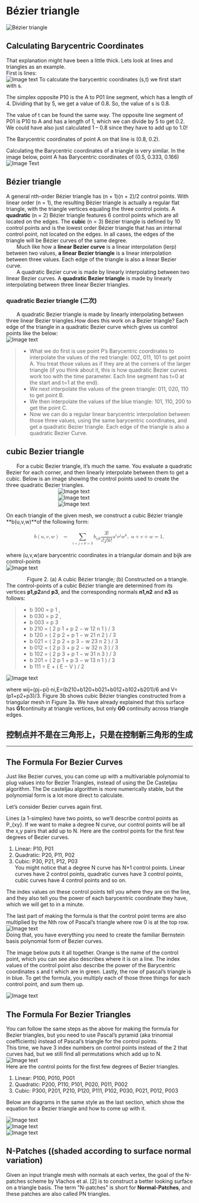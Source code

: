 # Bézier triangle

![Bézier triangle](https://blog.demofox.org/2019/12/07/bezier-triangles/)

## Calculating Barycentric Coordinates
That explanation might have been a little thick. Lets look at lines and triangles as an example.<br>
First is lines:<br>
![Image text](https://demofox2.files.wordpress.com/2019/12/barycentriccoordinateslineb.png)
To calculate the barycentric coordinates (s,t) we first start with s.

The simplex opposite P10 is the A to P01 line segment, which has a length of 4. Dividing that by 5, we get a value of 0.8. So, the value of s is 0.8.

The value of t can be found the same way. The opposite line segment of P01 is P10 to A and has a length of 1, which we can divide by 5 to get 0.2. We could have also just calculated 1 – 0.8 since they have to add up to 1.0!

The Barycentric coordinates of point A on that line is (0.8, 0.2).

Calculating the Barycentric coordinates of a triangle is very similar. In the image below, point A has Barycentric coordinates of (0.5, 0.333, 0.166)<br>
![Image Text](https://demofox2.files.wordpress.com/2019/12/barycentriccoordinatestriangleb.png)

## Bézier triangle
A general nth-order Bézier triangle has (n + 1)(n + 2)/2 control points.
With linear order (n = 1), the resulting Bézier triangle is actually a regular flat triangle, with the triangle vertices equaling the three control points. A **quadratic** (n = 2) Bézier triangle features 6 control points which are all located on the edges. The **cubic** (n = 3) Bézier triangle is defined by 10 control points and is the lowest order Bézier triangle that has an internal control point, not located on the edges. In all cases, the edges of the triangle will be Bézier curves of the same degree.  
&emsp;&emsp;Much like how a **linear Bezier curve** is a linear interpolation (lerp) between two values, **a linear Bezier triangle** is a linear interpolation between three values. Each edge of the triangle is also a linear Bezier curve.  
&emsp;&emsp;A quadratic Bezier curve is made by linearly interpolating between two linear Bezier curves. A **quadratic Bezier triangle** is made by linearly interpolating between three linear Bezier triangles.  
### quadratic Bezier triangle  (二次)
&emsp;&emsp;A quadratic Bezier triangle is made by linearly interpolating between three linear Bezier triangles.How does this work on a Bezier triangle? Each edge of the triangle in a quadratic Bezier curve which gives us control points like the below:<br>
![Image text](https://demofox2.files.wordpress.com/2019/12/quadraticbeziertriangle2dc.png)  
> 
> - What we do first is use point P’s Barycentric coordinates to interpolate the values of the red triangle: 002, 011, 101 to get point A. You treat those values as if they are at the corners of the larger triangle (if you think about it, this is how quadratic Bezier curves work too with the time parameter. Each line segment has t=0 at the start and t=1 at the end).  
> - We next interpolate the values of the green triangle: 011, 020, 110 to get point B.  
> - We then interpolate the values of the blue triangle: 101, 110, 200 to get the point C.  
> - Now we can do a regular linear barycentric interpolation between those three values, using the same barycentric coordinates, and get a quadratic Bezier triangle. Each edge of the triangle is also a quadratic Bezier Curve.  
> 

## cubic Bezier triangle

&emsp;&emsp;For a cubic Bezier triangle, it’s much the same. You evaluate a quadratic Bezier for each corner, and then linearly interpolate between them to get a cubic. Below is an image showing the control points used to create the three quadratic Bezier triangles.  
&emsp;&emsp;&emsp;&emsp;&emsp;&emsp;&emsp;&emsp;&emsp;&emsp;![Image text](https://demofox2.files.wordpress.com/2019/12/cubicbeziertriangle2dr.png)<br>
&emsp;&emsp;&emsp;&emsp;&emsp;&emsp;&emsp;&emsp;&emsp;&emsp;![Image text](https://demofox2.files.wordpress.com/2019/12/cubicbeziertriangle2dg.png)<br>
&emsp;&emsp;&emsp;&emsp;&emsp;&emsp;&emsp;&emsp;&emsp;&emsp;![Image text](https://demofox2.files.wordpress.com/2019/12/cubicbeziertriangle2db.png)<br>

On each triangle of the given mesh, we construct a cubic Bézier triangle **b(u,v,w)**of the following form:  

 
<math display="block" xmlns="http://www.w3.org/1998/Math/MathML">
  <mtable displaystyle="true">
    <mtr>
      <mtd columnalign="right">
        <mrow>
          <mspace width="-14.22636pt" />
          <mi mathvariant="bold">b</mi>
          <mo>(</mo>
          <mi>u</mi>
          <mo>,</mo>
          <mi>v</mi>
          <mo>,</mo>
          <mi>w</mi>
          <mo>)</mo>
          <mspace width="-0.166667em" />
          <mspace width="-0.166667em" />
        </mrow>
      </mtd>
      <mtd>
        <mrow>
          <mspace width="-0.166667em" />
          <mspace width="-0.166667em" />
          <mo>=</mo>
          <mspace width="-0.166667em" />
          <mspace width="-0.166667em" />
        </mrow>
      </mtd>
      <mtd columnalign="left">
        <mrow>
          <mspace width="-0.166667em" />
          <mspace width="-0.166667em" />
          <munder>
            <mo>&#x2211;</mo>
            <mrow>
              <mi>i</mi>
              <mo>+</mo>
              <mi>j</mi>
              <mo>+</mo>
              <mi>k</mi>
              <mo>=</mo>
              <mn>3</mn>
            </mrow>
          </munder>
          <mspace width="-0.166667em" />
          <mspace width="-0.166667em" />
          <mspace width="-0.166667em" />
          <msub>
            <mi mathvariant="bold">b</mi>
            <mrow>
              <mi>i</mi>
              <mi>j</mi>
              <mi>k</mi>
            </mrow>
          </msub>
          <mfrac>
            <mrow>
              <mn>3</mn>
              <mo>!</mo>
            </mrow>
            <mrow>
              <mi>i</mi>
              <mo>!</mo>
              <mi>j</mi>
              <mo>!</mo>
              <mi>k</mi>
              <mo>!</mo>
            </mrow>
          </mfrac>
          <msup>
            <mi>u</mi>
            <mi>i</mi>
          </msup>
          <msup>
            <mi>v</mi>
            <mi>j</mi>
          </msup>
          <msup>
            <mi>w</mi>
            <mi>k</mi>
          </msup>
          <mo>,</mo>
          <mspace width="3.33333pt" />
          <mi>u</mi>
          <mo>+</mo>
          <mi>v</mi>
          <mo>+</mo>
          <mi>w</mi>
          <mo>=</mo>
          <mn>1</mn>
          <mo>,</mo>
        </mrow>
      </mtd>
    </mtr>
  </mtable>
</math>  

where (u,v,w)are barycentric coordinates in a triangular domain and bijk are control-points  
![Image text](https://www.mdpi.com/symmetry/symmetry-08-00013/article_deploy/html/images/symmetry-08-00013-g002.png)  

&emsp;&emsp;&emsp;&emsp;Figure 2. (a) A cubic Bézier triangle; (b) Constructed on a triangle. <br>
The control-points of a cubic Bézier triangle are determined from its vertices **p1,p2**and **p3**, and the corresponding normals **n1,n2** and **n3** as follows:  
>>
>- b 300 = p 1 ,
>- b 030 = p 2 ,
>- b 003 = p 3 
>- b 210 = ( 2 p 1 + p 2 − w 12 n 1 ) / 3 
>- b 120 = ( 2 p 2 + p 1 − w 21 n 2 ) / 3 
>- b 021 = ( 2 p 2 + p 3 − w 23 n 2 ) / 3
>- b 012 = ( 2 p 3 + p 2 − w 32 n 3 ) / 3 
>- b 102 = ( 2 p 3 + p 1 − w 31 n 3 ) / 3 
>- b 201 = ( 2 p 1 + p 3 − w 13 n 1 ) / 3 
>- b 111 = E + ( E − V ) / 2 
>>  
![Image text](https://www.mdpi.com/symmetry/symmetry-08-00013/article_deploy/html/images/symmetry-08-00013-g003.png)  

where wij=(pj−pi)·ni,E=(b210+b120+b021+b012+b102+b201)/6 and V=(p1+p2+p3)/3. Figure 3b shows cubic Bézier triangles constructed from a triangular mesh in Figure 3a. We have already explained that this surface has **G1**continuity at triangle vertices, but only **G0** continuity across triangle edges.  

控制点并不是在三角形上，只是在控制新三角形的生成
-------------------------------------------
-------------------------------------------
## The Formula For Bezier Curves
Just like Bezier curves, you can come up with a multivariable polynomial to plug values into for Bezier Triangles, instead of using the De Casteljau algorithm. The De casteljau algorithm is more numerically stable, but the polynomial form is a lot more direct to calculate.

Let’s consider Bezier curves again first.

Lines (a 1-simplex) have two points, so we’ll describe control points as P_{xy}. If we want to make a degree N curve, our control points will be all the x,y pairs that add up to N. Here are the control points for the first few degrees of Bezier curves.  
1. Linear: P10, P01
2. Quadratic: P20, P11, P02
3. Cubic: P30, P21, P12, P03  
You might notice that a degree N curve has N+1 control points. Linear curves have 2 control points, quadratic curves have 3 control points, cubic curves have 4 control points and so on.

The index values on these control points tell you where they are on the line, and they also tell you the power of each barycentric coordinate they have, which we will get to in a minute.

The last part of making the formula is that the control point terms are also multiplied by the Nth row of Pascal’s triangle where row 0 is at the top row. 
![Image text](https://demofox2.files.wordpress.com/2019/12/pascalstriangle.png)<br>
Doing that, you have everything you need to create the familiar Bernstein basis polynomial form of Bezier curves.

The image below puts it all together. Orange is the name of the control point, which you can see also describes where it is on a line. The index values of the control point also describe the power of the Barycentric coordinates s and t which are in green. Lastly, the row of pascal’s triangle is in blue. To get the formula, you multiply each of those three things for each control point, and sum them up.

![Image text](https://demofox2.files.wordpress.com/2019/12/curvecontrolpoints.png)  

## The Formula For Bezier Triangles<br>
You can follow the same steps as the above for making the formula for Bezier triangles, but you need to use Pascal’s pyramid (aka trinomial coefficients) instead of Pascal’s triangle for the control points.<br>
This time, we have 3 index numbers on control points instead of the 2 that curves had, but we still find all permutations which add up to N.
![Image text](https://demofox2.files.wordpress.com/2019/12/pascalspyramid.png)<br>
Here are the control points for the first few degrees of Bezier triangles.
1. Linear: P100, P010, P001
2. Quadratic: P200, P110, P101, P020, P011, P002
3. Cubic: P300, P201, P210, P120, P111, P102, P030, P021, P012, P003 

Below are diagrams in the same style as the last section, which show the equation for a Bezier triangle and how to come up with it.

![Image text](https://demofox2.files.wordpress.com/2019/12/trianglecontrolpointslinear.png)  
![Image text](https://demofox2.files.wordpress.com/2019/12/trianglecontrolpointsquadratic.png)  
![Image text](https://demofox2.files.wordpress.com/2019/12/trianglecontrolpointscubic.png)  

 ## N-Patches ((shaded according to surface normal variation)
Given an input triangle mesh with normals at each vertex, the goal of the N-patches scheme by Vlachos et al. [2] is to construct a better looking surface on a triangle basis. The term "N-patches" is short for **Normal-Patches**, and these patches are also called PN triangles.

